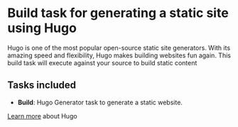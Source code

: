 # Build task for generating a static site using Hugo

Hugo is one of the most popular open-source static site generators. With its amazing speed and flexibility, Hugo makes building websites fun again. This build task will execute against your source to build static content

## Tasks included

* **Build**: Hugo Generator task to generate a static website.

[Learn more](https://gohugo.io/) about Hugo

